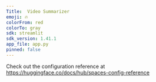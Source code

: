 ```yaml
---
Title:  Video Summarizer
emoji: 🔥
colorFrom: red
colorTo: gray
sdk: streamlit
sdk_version: 1.41.1
app_file: app.py
pinned: false
---
```


Check out the configuration reference at https://huggingface.co/docs/hub/spaces-config-reference
